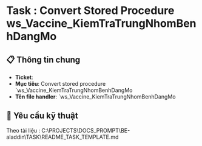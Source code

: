 # Task : Convert Stored Procedure ws_Vaccine_KiemTraTrungNhomBenhDangMo

## 📋 Thông tin chung

- **Ticket**: 
- **Mục tiêu**: Convert stored procedure `ws_Vaccine_KiemTraTrungNhomBenhDangMo
- **Tên file handler**: `ws_Vaccine_KiemTraTrungNhomBenhDangMo

## 🎯 Yêu cầu kỹ thuật
Theo tài liệu : C:\PROJECTS\DOCS_PROMPT\BE-aladdin\TASK\README_TASK_TEMPLATE.md